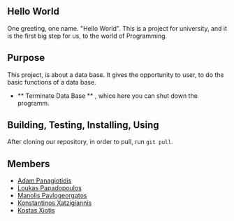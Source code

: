 ## Hello World
One greeting, one name. "Hello World". This is a project for university, and it is the first big step for us, to the world of Programming.

## Purpose
This project, is about a data base. It gives the opportunity to user, to do the basic functions of a data base.
* ** Terminate Data Base ** , whice here you can shut down the programm.

## Building, Testing, Installing, Using
After cloning our repository, in order to pull, run `git pull`.



## Members
* [Adam Panagiotidis](https://github.com/AdamPanag)
* [Loukas Papadopoulos](https://github.com/LoukasPap)
* [Manolis Pavlogeorgatos](https://github.com/manolispavl)
* [Konstantinos Xatzigiannis](https://github.com/DinosXa)
* [Kostas Xiotis](https://github.com/Kostas99)
